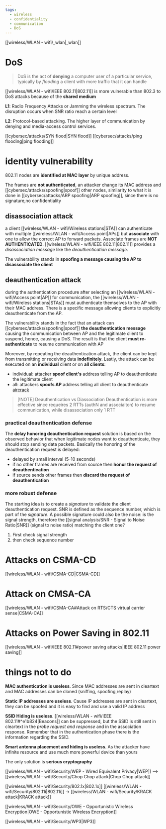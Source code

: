 ```yaml
---
tags:
  - wireless
  - confidentiality
  - communication
  - DoS
---
```

[[wireless/WLAN - wifi/_wlan|_wlan]]

# DoS
> DoS is the act of **denying** a computer user of a particular service, typically by *flooding* a client with more traffic that it can handle


[[wireless/WLAN - wifi/IEEE 802.11|802.11]] is more vulnerable than 802.3 to DoS attacks because of the **shared medium**

**L1**: Radio Frequency Attacks or Jamming the wireless spectrum. The disruption occurs when SNR ratio reach a certain level

**L2**: Protocol-based attacking. The higher layer of communication by denying and media-access control services.

[[cybersec/attacks/SYN flood|SYN flood]]
[[cybersec/attacks/ping flooding|ping flooding]]


# identity vulnerability
802.11 nodes are **identified at MAC layer** by unique address.

The frames are **not authenticated**, an attacker change its MAC address and [[cybersec/attacks/spoofing|spoof]] other nodes, similarity to what it is done in [[cybersec/attacks/ARP spoofing|ARP spoofing]], since there is no signature,no confidentiality


## disassociation attack
a client [[wireless/WLAN - wifi/Wireless stations|STA]] can authenticate with multiple [[wireless/WLAN - wifi/Access point|APs]] but **associate** with one to allow the correct AP to forward packets. Associate frames are **NOT AUTHENTICATED**.
[[wireless/WLAN - wifi/IEEE 802.11|802.11]] provides a *disassociation message* like the *deauthentication message*.

The vulnerability stands in **spoofing a message causing the AP to disassociate the client** 


## deauthentication attack
during the authentication procedure after selecting an [[wireless/WLAN - wifi/Access point|AP]] for communication, the [[wireless/WLAN - wifi/Wireless stations|STAs]] must authenticate themselves to the AP with their MAC address. 
There is a specific message allowing clients to explicitly deauthenticate from the AP.

The vulnerability stands in the fact that an attack can [[cybersec/attacks/spoofing|spoof]] **the deauthentication message** causing the communication between AP and the legitimate client to suspend, hence, causing a DoS. The result is that the client **must re-authenticate** to resume communication with AP

Moreover, by repeating the deauthentication attack, the client can be kept from transmitting or receiving data **indefinitely**. Lastly, the attack can be executed on an **individual** client or on **all clients**:
- individual: attacker **spoof client's** address telling AP to deauthenticate the legitimate client
- all: attackers **spoofs AP** address telling all client to deauthenticate
[aircrack](http://aircrack-ng.org/doku.php?id=deauthentication)


> [!NOTE] Deauthentication vs Diassociation
> Deauthentication is more effective since requeires 2 RTTs (authN and associaiton) to resume communication, while disassociation only 1 RTT


### practical deauthentication defense

The **delay honoring deauthentication request** solution is based on the observed behavior that when legitimate nodes want to deauthenticate, they should stop sending data packets. Basically the honoring of the deauthentication request is delayed:
- delayed by small interval (5-10 seconds)
- if no other frames are received from source then **honor the request of deauthentication** 
- if source sends other frames then **discard the request of deauthentication**

### more robust defense

The starting idea is to create a *signature* to validate the client deauthentication request. SNR is defined as the sequence number, which is part of the *signature*. 
A possible signature could also be the noise: is the signal strength, therefore the [[signal analysis/SNR - Signal to Noise Ratio|SNR]] (signal to noise ratio) matching the client one?
1. First check signal strength
2. then check sequence number


# Attacks on CSMA-CD

[[wireless/WLAN - wifi/CSMA-CD|CSMA-CD]]

# Attack on CMSA-CA
[[wireless/WLAN - wifi/CSMA-CA#Attack on RTS/CTS virtual carrier sense|CSMA-CA]]

# Attacks on Power Saving in 802.11

[[wireless/WLAN - wifi/IEEE 802.11#power saving attacks|IEEE 802.11 power saving]]



# things not to do

**MAC authentication is useless**. Since MAC addresses are sent in cleartext and MAC addresses can be cloned (sniffing, spoofing,replay) 

**Static IP addresses are useless**. Cause IP addresses are sent in cleartext, they can be spoofed and it is easy to find and use a valid IP address

**SSID Hiding is useless**. [[wireless/WLAN - wifi/IEEE 802.11#^e1b824|Beacons]] can be suppressed, but the SSID is still sent in cleartext in the *probe request and response* and in the association response. Remember that in the authentication phase there is the information regarding the SSID.

**Smart antenna placement and hiding is useless**. As the attacker have infinite resource and use much more powerful device than yours


The only solution is **serious cryptography**

[[wireless/WLAN - wifi/Security/WEP - Wired Equivalent Privacy|WEP]] --> [[wireless/WLAN - wifi/Security/Chop Chop attack|Chop Chop attack]]

[[wireless/WLAN - wifi/Security/802.1x|802.1x]]
[[wireless/WLAN - wifi/Security/802.11i|802.11i]]   -> [[wireless/WLAN - wifi/Security/KRACK attack|KRACK attack]]



[[wireless/WLAN - wifi/Security/OWE - Opportunistic Wireless Encryption|OWE - Opportunistic Wireless Encryption]]

[[wireless/WLAN - wifi/Security/WP3|WP3]]
